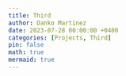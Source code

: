 ```yaml
---
title: Third
author: Danko Martinez
date: 2023-07-28 00:00:00 +0400
categories: [Projects, Third]
pin: false
math: true
mermaid: true
---
```


